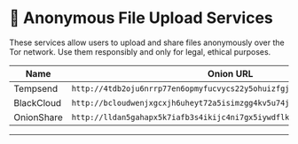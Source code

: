 # 📁 Anonymous File Upload Services

These services allow users to upload and share files anonymously over the Tor network. Use them responsibly and only for legal, ethical purposes.

| Name              | Onion URL                                       |
|-------------------|--------------------------------------------------|
| Tempsend | `http://4tdb2oju6nrrp77en6opmyfucvycs22y5ohuizfgjvbyjqjovltooyyd.onion/` |
| BlackCloud | `http://bcloudwenjxgcxjh6uheyt72a5isimzgg4kv5u74jb2s22y3hzpwh6id.onion/` |
| OnionShare | `http://lldan5gahapx5k7iafb3s4ikijc4ni7gx5iywdflkba5y2ezyg6sjgyd.onion/` |

---
